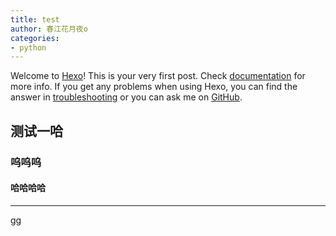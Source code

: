 ```yaml
---
title: test
author: 春江花月夜o
categories:
- python
---
```

Welcome to [Hexo](https://hexo.io/)! This is your very first post. Check [documentation](https://hexo.io/docs/) for more info. If you get any problems when using Hexo, you can find the answer in [troubleshooting](https://hexo.io/docs/troubleshooting.html) or you can ask me on [GitHub](https://github.com/hexojs/hexo/issues).

## 测试一哈
### 呜呜呜
#### 哈哈哈哈

---

gg

